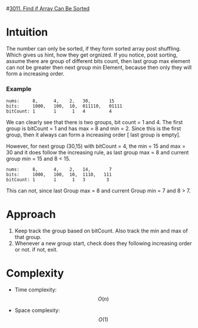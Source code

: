 #[3011. Find if Array Can Be Sorted](https://leetcode.com/problems/find-if-array-can-be-sorted/description/)

# Intuition
The number can only be sorted, if they form sorted array post shuffling.
Which gives us hint, how they get orgnized. If you notice, post sorting, assume there are group of different bits count, then last group max element can not be greater then next group min Element, because then only they will form a increasing order.

### Example
```
nums:     8,      4,    2,   30,       15
bits:     1000,   100,  10,  011110,   01111
bitCount: 1       1      1   4         4

```

We can clearly see that there is two groups, bit count = 1 and 4.
The first group is bitCount = 1 and has max = 8 and min = 2. Since this is the first group, then it always can form a increasing order [ last group is empty].

However, for next group (30,15) with bitCount = 4, the min = 15 and max = 30 and it does follow the increasing rule, as last group max = 8 and current group min = 15 and 8 < 15.


```
nums:     8,      4,    2,   14,       7
bits:     1000,   100,  10,  1110,   111
bitCount: 1       1      1   3        3

```

This can not, since last Group max = 8 and current Group min = 7 and 8 > 7.



# Approach
1. Keep track the group based on bitCount. Also track the min and max of that group.
2. Whenever a new group start, check does they following increasing order or not. if not, exit.

# Complexity
- Time complexity:
  $$O(n)$$

- Space complexity:
  $$O(1)$$
